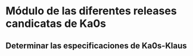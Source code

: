 # Módulo de las diferentes releases candicatas de Ka0s

## Determinar las especificaciones de Ka0s-Klaus 
